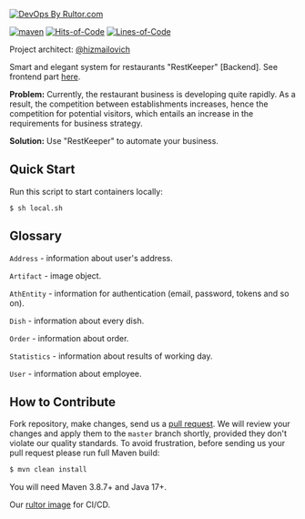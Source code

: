[![DevOps By Rultor.com](https://www.rultor.com/b/hizmailovich/RestKeeper)](https://www.rultor.com/p/hizmailovich/RestKeeper)
<br>

[![maven](https://github.com/hizmailovich/RestKeeper/actions/workflows/maven.yml/badge.svg)](https://github.com/hizmailovich/RestKeeper/actions/workflows/maven.yml)
[![Hits-of-Code](https://hitsofcode.com/github/hizmailovich/rest-keeper)](https://hitsofcode.com/view/github/hizmailovich/rest-keeper)
[![Lines-of-Code](https://tokei.rs/b1/github/hizmailovich/rest-keeper)](https://github.com/hizmailovich/rest-keeper)

Project architect: [@hizmailovich](https://github.com/hizmailovich)

Smart and elegant system for restaurants "RestKeeper" [Backend]. See frontend part [here](https://github.com/hizmailovich/rest-keeper-ui).

**Problem:** Currently, the restaurant business is developing quite rapidly. As a result, the competition between establishments increases, hence the competition for potential visitors, which entails an increase in the requirements for business strategy.

**Solution:** Use "RestKeeper" to automate your business.

## Quick Start
Run this script to start containers locally:
```shell
$ sh local.sh
```

## Glossary
`Address` - information about user's address.

`Artifact` - image object.

`AthEntity` - information for authentication (email, password, tokens and so on).

`Dish` - information about every dish.

`Order` - information about order.

`Statistics` - information about results of working day.

`User` - information about employee.

## How to Contribute

Fork repository, make changes, send us a [pull request](https://www.yegor256.com/2014/04/15/github-guidelines.html).
We will review your changes and apply them to the `master` branch shortly,
provided they don't violate our quality standards. To avoid frustration,
before sending us your pull request please run full Maven build:

```bash
$ mvn clean install
```

You will need Maven 3.8.7+ and Java 17+.

Our [rultor image](https://github.com/eo-cqrs/eo-kafka-rultor-image) for CI/CD.